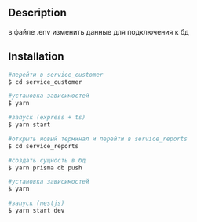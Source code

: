 ## Description

в файле .env изменить данные для подключения к бд

## Installation

```bash
#перейти в service_customer
$ cd service_customer

#установка зависимостей
$ yarn

#запуск (express + ts)
$ yarn start

#открыть новый терминал и перейти в service_reports
$ cd service_reports

#создать сущность в бд
$ yarn prisma db push

#установка зависимостей
$ yarn

#запуск (nestjs)
$ yarn start dev
```
